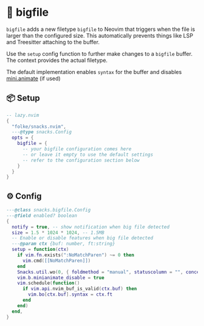 # 🍿 bigfile

`bigfile` adds a new filetype `bigfile` to Neovim that triggers when the file is
larger than the configured size. This automatically prevents things like LSP
and Treesitter attaching to the buffer.

Use the `setup` config function to further make changes to a `bigfile` buffer.
The context provides the actual filetype.

The default implementation enables `syntax` for the buffer and disables
[mini.animate](https://github.com/echasnovski/mini.animate) (if used)

<!-- docgen -->

## 📦 Setup

```lua
-- lazy.nvim
{
  "folke/snacks.nvim",
  ---@type snacks.Config
  opts = {
    bigfile = {
      -- your bigfile configuration comes here
      -- or leave it empty to use the default settings
      -- refer to the configuration section below
    }
  }
}
```

## ⚙️ Config

```lua
---@class snacks.bigfile.Config
---@field enabled? boolean
{
  notify = true, -- show notification when big file detected
  size = 1.5 * 1024 * 1024, -- 1.5MB
  -- Enable or disable features when big file detected
  ---@param ctx {buf: number, ft:string}
  setup = function(ctx)
    if vim.fn.exists(":NoMatchParen") ~= 0 then
      vim.cmd([[NoMatchParen]])
    end
    Snacks.util.wo(0, { foldmethod = "manual", statuscolumn = "", conceallevel = 0 })
    vim.b.minianimate_disable = true
    vim.schedule(function()
      if vim.api.nvim_buf_is_valid(ctx.buf) then
        vim.bo[ctx.buf].syntax = ctx.ft
      end
    end)
  end,
}
```

